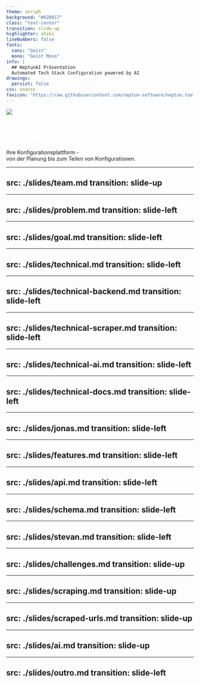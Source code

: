 ```yaml
---
theme: seriph
background: "#020817"
class: "text-center"
transition: slide-up
highlighter: shiki
lineNumbers: false
fonts:
  sans: "Geist"
  mono: "Geist Mono"
info: |
  ## NeptunAI Präsentation 
  Automated Tech Stack Configuration powered by AI
drawings:
  persist: false
css: unocss
favicon: "https://raw.githubusercontent.com/neptun-software/neptun.tools.docs/refs/heads/main/static/img/favicon.png"
---
```


<style>
.slidev-layout {
  font-family: 'Geist', sans-serif;
  color: #fff;
  background-color: #020817;
}

code {
  font-family: 'Geist Mono', monospace;
}

h1 {
  background: linear-gradient(45deg, #fff 30%, rgba(255,255,255,0.8) 90%);
  -webkit-background-clip: text;
  -webkit-text-fill-color: transparent;
}

.logo {
  max-width: 200px;
  margin: 0 auto;
}
</style>

<img src="https://raw.githubusercontent.com/neptun-software/neptun.tools.docs/refs/heads/main/static/img/favicon.png" class="logo mb-8" />

# NeptunAI

Ihre Konfigurationsplattform -<br>von der Planung bis zum Teilen von Konfigurationen.

<!--
Der Name "Neptun" ist inspiriert von den Logos bekannter Container-Technologien wie Docker, Podman und Harbor, die alle Meerestiere als Logos verwenden. Passenderweise dient ein schwarzer Wal als Logo dieses Projekts.
-->

---
src: ./slides/team.md
transition: slide-up
---

---
src: ./slides/problem.md
transition: slide-left
---

---
src: ./slides/goal.md
transition: slide-left
---

---
src: ./slides/technical.md
transition: slide-left
---

---
src: ./slides/technical-backend.md
transition: slide-left
---

---
src: ./slides/technical-scraper.md
transition: slide-left
---

---
src: ./slides/technical-ai.md
transition: slide-left
---

---
src: ./slides/technical-docs.md
transition: slide-left
---

---
src: ./slides/jonas.md
transition: slide-left
---

---
src: ./slides/features.md
transition: slide-left
---

---
src: ./slides/api.md
transition: slide-left
---

---
src: ./slides/schema.md
transition: slide-left
---

---
src: ./slides/stevan.md
transition: slide-left
---

---
src: ./slides/challenges.md
transition: slide-up
---

---
src: ./slides/scraping.md
transition: slide-up
---

---
src: ./slides/scraped-urls.md
transition: slide-up
---

---
src: ./slides/ai.md
transition: slide-up
---

---
src: ./slides/outro.md
transition: slide-left
---
